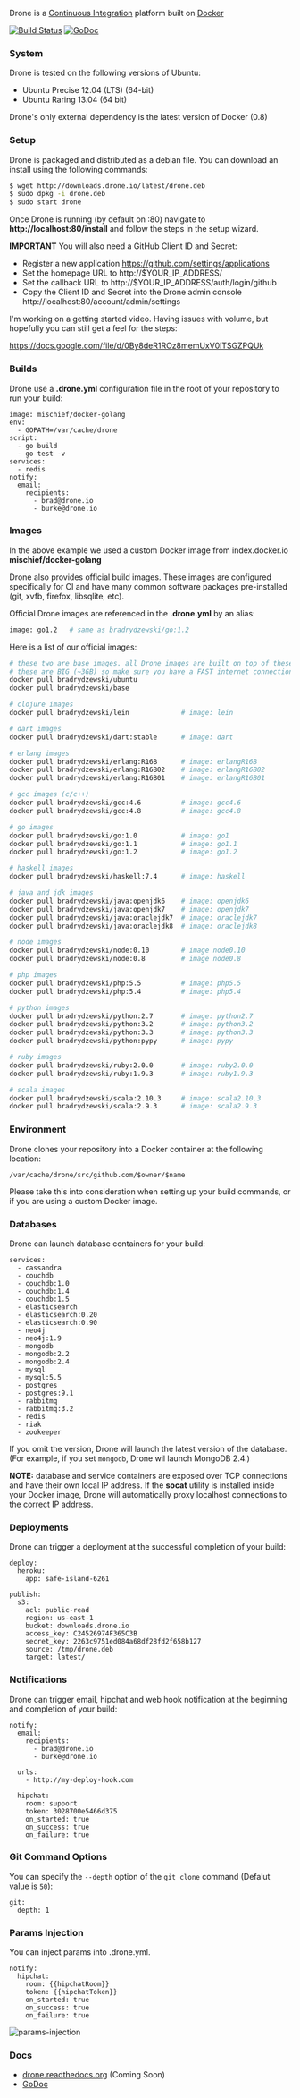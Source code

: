 Drone is a [Continuous Integration](http://en.wikipedia.org/wiki/Continuous_integration) platform built on [Docker](https://www.docker.io/)

[![Build Status](http://beta.drone.io/github.com/drone/drone/status.png?branch=master)](http://beta.drone.io/github.com/drone/drone)
[![GoDoc](https://godoc.org/github.com/drone/drone?status.png)](https://godoc.org/github.com/drone/drone)

### System

Drone is tested on the following versions of Ubuntu:

* Ubuntu Precise 12.04 (LTS) (64-bit)
* Ubuntu Raring 13.04 (64 bit)

Drone's only external dependency is the latest version of Docker (0.8)

### Setup

Drone is packaged and distributed as a debian file. You can download an install
using the following commands:

```sh
$ wget http://downloads.drone.io/latest/drone.deb
$ sudo dpkg -i drone.deb
$ sudo start drone
```

Once Drone is running (by default on :80) navigate to **http://localhost:80/install**
and follow the steps in the setup wizard.

**IMPORTANT** You will also need a GitHub Client ID and Secret:

* Register a new application https://github.com/settings/applications
* Set the homepage URL to http://$YOUR_IP_ADDRESS/
* Set the callback URL to http://$YOUR_IP_ADDRESS/auth/login/github
* Copy the Client ID and Secret into the Drone admin console http://localhost:80/account/admin/settings

I'm working on a getting started video. Having issues with volume, but hopefully
you can still get a feel for the steps:

https://docs.google.com/file/d/0By8deR1ROz8memUxV0lTSGZPQUk

### Builds

Drone use a **.drone.yml** configuration file in the root of your
repository to run your build:

```
image: mischief/docker-golang
env:
  - GOPATH=/var/cache/drone
script:
  - go build
  - go test -v
services:
  - redis
notify:
  email:
    recipients:
      - brad@drone.io
      - burke@drone.io
```

### Images

In the above example we used a custom Docker image from index.docker.io **mischief/docker-golang**

Drone also provides official build images. These images are configured specifically for CI and
have many common software packages pre-installed (git, xvfb, firefox, libsqlite, etc).

Official Drone images are referenced in the **.drone.yml** by an alias:

```sh
image: go1.2   # same as bradrydzewski/go:1.2
```

Here is a list of our official images:

```sh
# these two are base images. all Drone images are built on top of these
# these are BIG (~3GB) so make sure you have a FAST internet connection
docker pull bradrydzewski/ubuntu
docker pull bradrydzewski/base

# clojure images
docker pull bradrydzewski/lein             # image: lein

# dart images
docker pull bradrydzewski/dart:stable      # image: dart

# erlang images
docker pull bradrydzewski/erlang:R16B      # image: erlangR16B
docker pull bradrydzewski/erlang:R16B02    # image: erlangR16B02
docker pull bradrydzewski/erlang:R16B01    # image: erlangR16B01

# gcc images (c/c++)
docker pull bradrydzewski/gcc:4.6          # image: gcc4.6
docker pull bradrydzewski/gcc:4.8          # image: gcc4.8

# go images
docker pull bradrydzewski/go:1.0           # image: go1
docker pull bradrydzewski/go:1.1           # image: go1.1
docker pull bradrydzewski/go:1.2           # image: go1.2

# haskell images
docker pull bradrydzewski/haskell:7.4      # image: haskell

# java and jdk images
docker pull bradrydzewski/java:openjdk6    # image: openjdk6
docker pull bradrydzewski/java:openjdk7    # image: openjdk7
docker pull bradrydzewski/java:oraclejdk7  # image: oraclejdk7
docker pull bradrydzewski/java:oraclejdk8  # image: oraclejdk8

# node images
docker pull bradrydzewski/node:0.10        # image node0.10
docker pull bradrydzewski/node:0.8         # image node0.8

# php images
docker pull bradrydzewski/php:5.5          # image: php5.5
docker pull bradrydzewski/php:5.4          # image: php5.4

# python images
docker pull bradrydzewski/python:2.7       # image: python2.7
docker pull bradrydzewski/python:3.2       # image: python3.2
docker pull bradrydzewski/python:3.3       # image: python3.3
docker pull bradrydzewski/python:pypy      # image: pypy

# ruby images
docker pull bradrydzewski/ruby:2.0.0       # image: ruby2.0.0
docker pull bradrydzewski/ruby:1.9.3       # image: ruby1.9.3

# scala images
docker pull bradrydzewski/scala:2.10.3     # image: scala2.10.3
docker pull bradrydzewski/scala:2.9.3      # image: scala2.9.3

```

### Environment

Drone clones your repository into a Docker container
at the following location:

```
/var/cache/drone/src/github.com/$owner/$name
```

Please take this into consideration when setting up your build commands, or
if you are using a custom Docker image.

### Databases

Drone can launch database containers for your build: 

```
services:
  - cassandra
  - couchdb
  - couchdb:1.0
  - couchdb:1.4
  - couchdb:1.5
  - elasticsearch
  - elasticsearch:0.20
  - elasticsearch:0.90
  - neo4j
  - neo4j:1.9
  - mongodb
  - mongodb:2.2
  - mongodb:2.4
  - mysql
  - mysql:5.5
  - postgres
  - postgres:9.1
  - rabbitmq
  - rabbitmq:3.2
  - redis
  - riak
  - zookeeper
```

If you omit the version, Drone will launch the latest version of the database. (For example, if you set `mongodb`, Drone wil launch MongoDB 2.4.)

**NOTE:** database and service containers are exposed over TCP connections and
have their own local IP address. If the **socat** utility is installed inside your
Docker image, Drone will automatically proxy localhost connections to the correct
IP address.

### Deployments

Drone can trigger a deployment at the successful completion of your build:

```
deploy:
  heroku:
    app: safe-island-6261

publish:
  s3:
    acl: public-read
    region: us-east-1
    bucket: downloads.drone.io
    access_key: C24526974F365C3B
    secret_key: 2263c9751ed084a68df28fd2f658b127
    source: /tmp/drone.deb
    target: latest/

```

### Notifications

Drone can trigger email, hipchat and web hook notification at the beginning and
completion of your build:

```
notify:
  email:
    recipients:
      - brad@drone.io
      - burke@drone.io

  urls:
    - http://my-deploy-hook.com

  hipchat:
    room: support
    token: 3028700e5466d375
    on_started: true
    on_success: true
    on_failure: true
```

### Git Command Options

You can specify the `--depth` option of the `git clone` command (Defalut value is `50`):

```
git:
  depth: 1
```

### Params Injection

You can inject params into .drone.yml.

```
notify:
  hipchat:
    room: {{hipchatRoom}}
    token: {{hipchatToken}}
    on_started: true
    on_success: true
    on_failure: true
```

![params-injection](https://f.cloud.github.com/assets/1583973/2161187/2905077e-94c3-11e3-8499-a3844682c8af.png)

### Docs

* [drone.readthedocs.org](http://drone.readthedocs.org/) (Coming Soon)
* [GoDoc](http://godoc.org/github.com/drone/drone)

